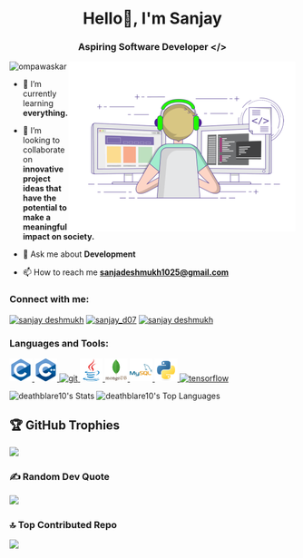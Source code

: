 <h1 align="center">Hello👋, I'm Sanjay</h1>
<h3 align="center">Aspiring Software Developer &lt;/&gt; </h3>
<img align="right" alt="Coding" width="400" height="300" src="/assests/coding.gif">


<p align="left"> <img src="https://komarev.com/ghpvc/?username=ompawaskar&label=Profile%20views&color=0e75b6&style=flat" alt="ompawaskar" /> </p>

- 🌱 I’m currently learning **everything.**

- 👯 I’m looking to collaborate on **innovative project ideas that have the potential to make a meaningful impact on society.**

- 💬 Ask me about **Development**

- 📫 How to reach me **sanjadeshmukh1025@gmail.com**


<h3 align="left">Connect with me:</h3>
<p align="left">
<a href="https://linkedin.com/in/sanjay deshmukh" target="blank"><img align="center" src="https://raw.githubusercontent.com/rahuldkjain/github-profile-readme-generator/master/src/images/icons/Social/linked-in-alt.svg" alt="sanjay deshmukh" height="30" width="40" /></a>
<a href="https://instagram.com/sanjay_d07" target="blank"><img align="center" src="https://raw.githubusercontent.com/rahuldkjain/github-profile-readme-generator/master/src/images/icons/Social/instagram.svg" alt="sanjay_d07" height="30" width="40" /></a>
<a href="https://fb.com/sanjay deshmukh" target="blank"><img align="center" src="https://raw.githubusercontent.com/rahuldkjain/github-profile-readme-generator/master/src/images/icons/Social/facebook.svg" alt="sanjay deshmukh" height="30" width="40" /></a>
</p>

<h3 align="left">Languages and Tools:</h3>
<p align="left"> <a href="https://www.cprogramming.com/" target="_blank" rel="noreferrer"> <img src="https://raw.githubusercontent.com/devicons/devicon/master/icons/c/c-original.svg" alt="c" width="40" height="40"/> </a> <a href="https://www.w3schools.com/cpp/" target="_blank" rel="noreferrer"> <img src="https://raw.githubusercontent.com/devicons/devicon/master/icons/cplusplus/cplusplus-original.svg" alt="cplusplus" width="40" height="40"/> </a> <a href="https://git-scm.com/" target="_blank" rel="noreferrer"> <img src="https://www.vectorlogo.zone/logos/git-scm/git-scm-icon.svg" alt="git" width="40" height="40"/> </a> <a href="https://www.java.com" target="_blank" rel="noreferrer"> <img src="https://raw.githubusercontent.com/devicons/devicon/master/icons/java/java-original.svg" alt="java" width="40" height="40"/> </a> <a href="https://www.mongodb.com/" target="_blank" rel="noreferrer"> <img src="https://raw.githubusercontent.com/devicons/devicon/master/icons/mongodb/mongodb-original-wordmark.svg" alt="mongodb" width="40" height="40"/> </a> <a href="https://www.mysql.com/" target="_blank" rel="noreferrer"> <img src="https://raw.githubusercontent.com/devicons/devicon/master/icons/mysql/mysql-original-wordmark.svg" alt="mysql" width="40" height="40"/> </a> <a href="https://www.python.org" target="_blank" rel="noreferrer"> <img src="https://raw.githubusercontent.com/devicons/devicon/master/icons/python/python-original.svg" alt="python" width="40" height="40"/> </a> <a href="https://www.tensorflow.org" target="_blank" rel="noreferrer"> <img src="https://www.vectorlogo.zone/logos/tensorflow/tensorflow-icon.svg" alt="tensorflow" width="40" height="40"/> </a> </p>


![deathblare10's Stats](https://github-readme-stats.vercel.app/api?username=deathblare10&theme=tokyonight&show_icons=true&hide_border=true&count_private=true)
![deathblare10's Top Languages](https://github-readme-stats.vercel.app/api/top-langs/?username=deathblare10&theme=tokyonight&show_icons=true&hide_border=true&layout=compact)

## 🏆 GitHub Trophies
![](https://github-profile-trophy.vercel.app/?username=deathblare10&theme=default&no-frame=false&no-bg=true&margin-w=4)

### ✍️ Random Dev Quote
![](https://quotes-github-readme.vercel.app/api?type=horizontal&theme=radical)

### 🔝 Top Contributed Repo
![](https://github-contributor-stats.vercel.app/api?username=deathblare10&limit=5&theme=tokyonight&combine_all_yearly_contributions=true)

<!-- Proudly created with GPRM ( https://gprm.itsvg.in ) -->
